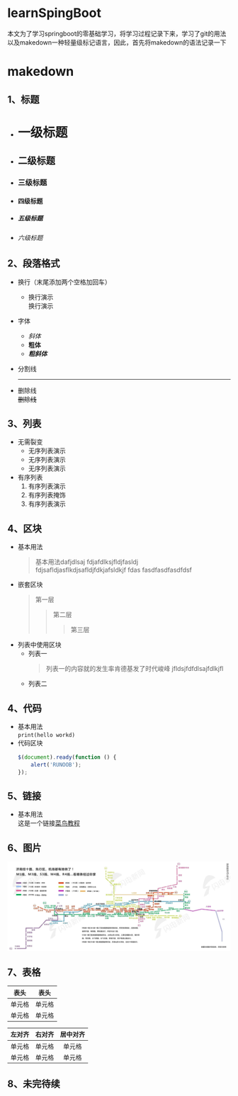 # learnSpingBoot
   本文为了学习springboot的零基础学习，将学习过程记录下来，学习了git的用法以及makedown一种轻量级标记语言，因此，首先将makedown的语法记录一下
# makedown
## 1、标题
   - # 一级标题
   - ## 二级标题
   - ### 三级标题
   - #### 四级标题
   - ##### 五级标题
   - ###### 六级标题
## 2、段落格式
   - 换行（末尾添加两个空格加回车）
      - 换行演示  
      换行演示
   - 字体  
      - *斜体*
      - **粗体**
      - ***粗斜体***
   - 分割线
      
      ***
   - 删除线  
      ~~删除线~~
## 3、列表
   - 无需裂变
      - 无序列表演示
      - 无序列表演示
      - 无序列表演示
   - 有序列表
      1. 有序列表演示
      2. 有序列表掩饰
      3. 有序列表演示
## 4、区块
   - 基本用法  
      >基本用法dafjdlsaj fdjafdlksjfldjfasldj  
       fdjsafldjasflkdjsafldjfdkjafsldkjf
       fdas fasdfasdfasdfdsf 
   - 嵌套区块
      >第一层
      >>第二层
      >>
      >>>第三层
   - 列表中使用区块
      - 列表一
         >列表一的内容就的发生率肯德基发了时代峻峰
         >jfldsjfdfdlsajfdlkjfl
      - 列表二
## 4、代码
  - 基本用法  
    `print(hello workd)`
  - 代码区块
    ```javascript
    $(document).ready(function () {
        alert('RUNOOB');
    });
    ```
##  5、链接
  - 基本用法  
    这是一个链接[菜鸟教程](http://wwww.baidu.com)
##  6、图片
  ![alt 图片测试](./img/1.jpg)
##  7、表格
|  表头   | 表头  |
|  ----  |  ----  |
|  单元格   |  单元格   |
|  单元格   |  单元格   |

   >
| 左对齐 | 右对齐 | 居中对齐 |
| :-----| ----: | :----: |
| 单元格 | 单元格 | 单元格 |
| 单元格 | 单元格 | 单元格 |

##	8、未完待续


























